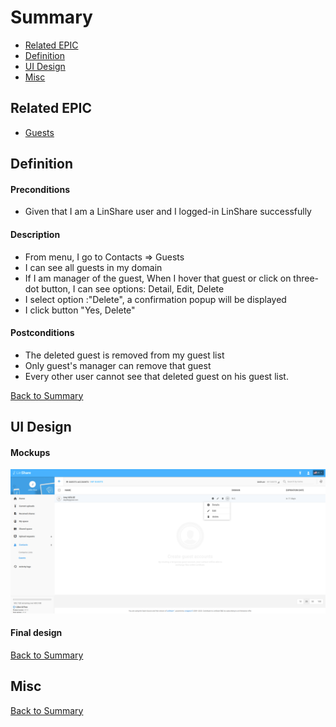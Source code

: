 # Summary

* [Related EPIC](#related-epic)
* [Definition](#definition)
* [UI Design](#ui-design)
* [Misc](#misc)

## Related EPIC

* [Guests](./README.md)

## Definition

#### Preconditions

- Given that I am a LinShare user and I logged-in LinShare successfully

#### Description

- From menu, I go to Contacts => Guests
- I can see all guests in my domain
- If I am manager of the guest, When I hover that guest or click on three-dot button, I can see options: Detail, Edit, Delete
- I select option :"Delete", a confirmation popup will be displayed 
- I click button "Yes, Delete"

#### Postconditions

- The deleted guest is removed from my guest list 
- Only guest's manager can remove that guest
- Every other user cannot see that deleted guest on his guest list.

[Back to Summary](#summary)

## UI Design

#### Mockups

![story484](./mockups/484.1.png)


#### Final design

[Back to Summary](#summary)
## Misc

[Back to Summary](#summary)
